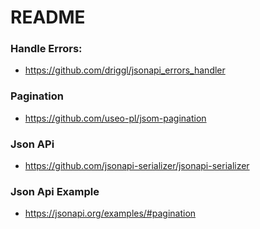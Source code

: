 # README

### Handle Errors:

- https://github.com/driggl/jsonapi_errors_handler

### Pagination

- https://github.com/useo-pl/jsom-pagination

### Json APi

- https://github.com/jsonapi-serializer/jsonapi-serializer

### Json Api Example

- https://jsonapi.org/examples/#pagination
